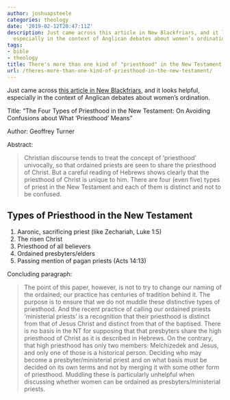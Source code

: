 ```yaml
---
author: joshuapsteele
categories: theology
date: '2019-02-12T20:47:11Z'
description: Just came across this article in New Blackfriars, and it looks helpful,
  especially in the context of Anglican debates about women’s ordination.
tags:
- bible
- theology
title: There's more than one kind of "priesthood" in the New Testament
url: /theres-more-than-one-kind-of-priesthood-in-the-new-testament/
---
```


Just came across [this article in New Blackfriars](https://doi.org/10.1111/nbfr.12440), and it looks helpful, especially in the context of Anglican debates about women’s ordination.

Title: “The Four Types of Priesthood in the New Testament: On Avoiding Confusions about What ‘Priesthood’ Means”

Author: Geoffrey Turner

Abstract:

> Christian discourse tends to treat the concept of ‘priesthood’ univocally, so that ordained priests are seen to share the priesthood of Christ. But a careful reading of Hebrews shows clearly that the priesthood of Christ is unique to him. There are four (even five) types of priest in the New Testament and each of them is distinct and not to be confused.

## Types of Priesthood in the New Testament

1. Aaronic, sacrificing priest (like Zechariah, Luke 1:5)
2. The risen Christ
3. Priesthood of all believers
4. Ordained presbyters/elders
5. Passing mention of pagan priests (Acts 14:13)

Concluding paragraph:

> The point of this paper, however, is not to try to change our naming of the ordained; our practice has centuries of tradition behind it. The purpose is to ensure that we do not muddle these distinctive types of priesthood. And the recent practice of calling our ordained priests ‘ministerial priests’ is a recognition that their priesthood is distinct from that of Jesus Christ and distinct from that of the baptised. There is no basis in the NT for supposing that that presbyters share the high priesthood of Christ as it is described in Hebrews. On the contrary, that high priesthood has only two members: Melchizedek and Jesus, and only one of those is a historical person. Deciding who may become a presbyter/ministerial priest and on what basis must be decided on its own terms and not by merging it with some other form of priesthood. Muddling these is particularly unhelpful when discussing whether women can be ordained as presbyters/ministerial priests.